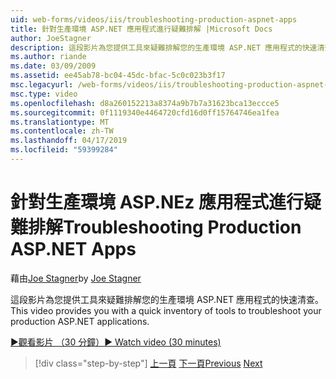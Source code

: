 ```yaml
---
uid: web-forms/videos/iis/troubleshooting-production-aspnet-apps
title: 針對生產環境 ASP.NET 應用程式進行疑難排解 |Microsoft Docs
author: JoeStagner
description: 這段影片為您提供工具來疑難排解您的生產環境 ASP.NET 應用程式的快速清查。
ms.author: riande
ms.date: 03/09/2009
ms.assetid: ee45ab78-bc04-45dc-bfac-5c0c023b3f17
msc.legacyurl: /web-forms/videos/iis/troubleshooting-production-aspnet-apps
msc.type: video
ms.openlocfilehash: d8a260152213a8374a9b7b7a31623bca13eccce5
ms.sourcegitcommit: 0f1119340e4464720cfd16d0ff15764746ea1fea
ms.translationtype: MT
ms.contentlocale: zh-TW
ms.lasthandoff: 04/17/2019
ms.locfileid: "59399284"
---
```

# <a name="troubleshooting-production-aspnet-apps"></a><span data-ttu-id="338af-103">針對生產環境 ASP.NEz 應用程式進行疑難排解</span><span class="sxs-lookup"><span data-stu-id="338af-103">Troubleshooting Production ASP.NET Apps</span></span>

<span data-ttu-id="338af-104">藉由[Joe Stagner](https://github.com/JoeStagner)</span><span class="sxs-lookup"><span data-stu-id="338af-104">by [Joe Stagner](https://github.com/JoeStagner)</span></span>

<span data-ttu-id="338af-105">這段影片為您提供工具來疑難排解您的生產環境 ASP.NET 應用程式的快速清查。</span><span class="sxs-lookup"><span data-stu-id="338af-105">This video provides you with a quick inventory of tools to troubleshoot your production ASP.NET applications.</span></span>

[<span data-ttu-id="338af-106">&#9654;觀看影片 （30 分鐘）</span><span class="sxs-lookup"><span data-stu-id="338af-106">&#9654; Watch video (30 minutes)</span></span>](https://channel9.msdn.com/Blogs/ASP-NET-Site-Videos/troubleshooting-production-aspnet-apps)

> [!div class="step-by-step"]
> <span data-ttu-id="338af-107">[上一頁](feature-specific-delegated-management.md)
> [下一頁](creating-a-site-with-iis7-manager.md)</span><span class="sxs-lookup"><span data-stu-id="338af-107">[Previous](feature-specific-delegated-management.md)
[Next](creating-a-site-with-iis7-manager.md)</span></span>

